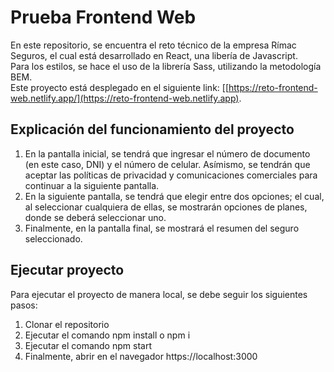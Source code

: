 # Prueba Frontend Web

En este repositorio, se encuentra el reto técnico de la empresa Rímac Seguros, el cual está desarrollado en React, una libería de Javascript.\
Para los estilos, se hace el uso de la librería Sass, utilizando la metodología BEM.\
Este proyecto está desplegado en el siguiente link: [[https://reto-frontend-web.netlify.app/](https://reto-frontend-web.netlify.app).

## Explicación del funcionamiento del proyecto

1. En la pantalla inicial, se tendrá que ingresar el número de documento (en este caso, DNI) y el número de celular. Asímismo, se tendrán que aceptar las políticas de privacidad y comunicaciones comerciales para continuar a la siguiente pantalla.
2. En la siguiente pantalla, se tendrá que elegir entre dos opciones; el cual, al seleccionar cualquiera de ellas, se mostrarán opciones de planes, donde se deberá seleccionar uno.
3. Finalmente, en la pantalla final, se mostrará el resumen del seguro seleccionado.


## Ejecutar proyecto

Para ejecutar el proyecto de manera local, se debe seguir los siguientes pasos:

1. Clonar el repositorio
2. Ejecutar el comando npm install o npm i
3. Ejecutar el comando npm start
4. Finalmente, abrir en el navegador https://localhost:3000

